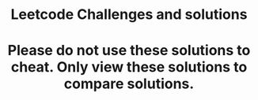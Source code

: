 # <div align='center'>Leetcode Challenges and solutions</div>

# <div align='center'>Please do not use these solutions to cheat. Only view these solutions to compare solutions.</div>


